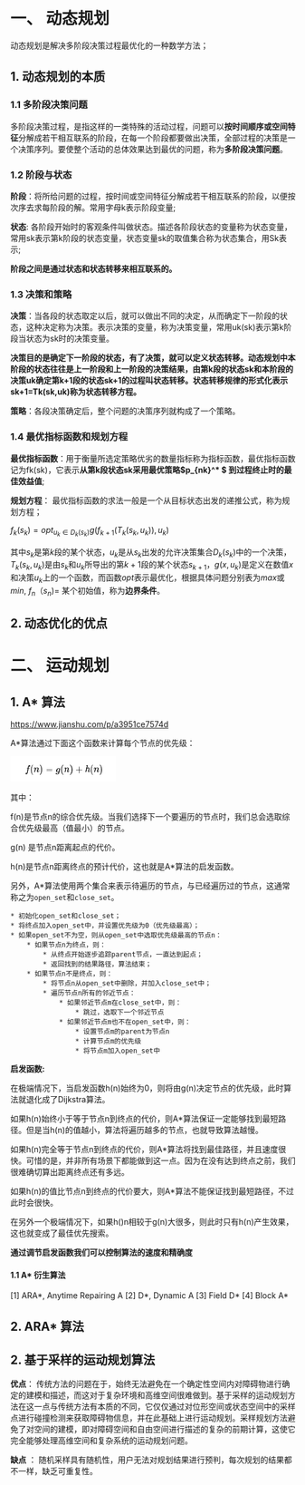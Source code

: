 # 一、 动态规划

动态规划是解决多阶段决策过程最优化的一种数学方法；

## 1. 动态规划的本质
### 1.1 多阶段决策问题

多阶段决策过程，是指这样的一类特殊的活动过程，问题可以**按时间顺序或空间特征**分解成若干相互联系的阶段，在每一个阶段都要做出决策，全部过程的决策是一个决策序列。要使整个活动的总体效果达到最优的问题，称为**多阶段决策问题**。

### 1.2 阶段与状态

**阶段**：将所给问题的过程，按时间或空间特征分解成若干相互联系的阶段，以便按次序去求每阶段的解。常用字母k表示阶段变量;

**状态**: 各阶段开始时的客观条件叫做状态。描述各阶段状态的变量称为状态变量，常用sk表示第k阶段的状态变量，状态变量sk的取值集合称为状态集合，用Sk表示;

**阶段之间是通过状态和状态转移来相互联系的。**

### 1.3 决策和策略

**决策**：当各段的状态取定以后，就可以做出不同的决定，从而确定下一阶段的状态，这种决定称为决策。表示决策的变量，称为决策变量，常用uk(sk)表示第k阶段当状态为sk时的决策变量。

**决策目的是确定下一阶段的状态，有了决策，就可以定义状态转移。动态规划中本阶段的状态往往是上一阶段和上一阶段的决策结果，由第k段的状态sk和本阶段的决策uk确定第k+1段的状态sk+1的过程叫状态转移。状态转移规律的形式化表示sk+1=Tk(sk,uk)称为状态转移方程。**

**策略**：各段决策确定后，整个问题的决策序列就构成了一个策略。

### 1.4 最优指标函数和规划方程

**最优指标函数**：用于衡量所选定策略优劣的数量指标称为指标函数，最优指标函数记为fk(sk)，它表示**从第k段状态sk采用最优策略$p_{nk}^* $ 到过程终止时的最佳效益值**;

**规划方程**： 最优指标函数的求法一般是一个从目标状态出发的递推公式，称为规划方程；

$f_k(s_k) = opt_{u_k\in D_k(s_k)}g(f_{k+1}(T_k(s_k,u_k)),u_k)$

其中$s_k$是第$k$段的某个状态，$u_k$是从$s_k$出发的允许决策集合$D_k(s_k)$中的一个决策，$T_k(s_k,u_k)$是由$s_k$和$u_k$所导出的第$k+1$段的某个状态$s_{k+1}$，$g(x,u_k)$是定义在数值$x$和决策$u_k$上的一个函数，而函数$opt$表示最优化，根据具体问题分别表为$max$或$min$, $f_n（s_n) =$ 某个初始值，称为**边界条件**。


## 2. 动态优化的优点

# 二、 运动规划

## 1. A* 算法

https://www.jianshu.com/p/a3951ce7574d

A*算法通过下面这个函数来计算每个节点的优先级：

![](assets/markdown-img-paste-20190927213417164.png)

其中：

f(n)是节点n的综合优先级。当我们选择下一个要遍历的节点时，我们总会选取综合优先级最高（值最小）的节点。

g(n) 是节点n距离起点的代价。

h(n)是节点n距离终点的预计代价，这也就是A*算法的启发函数。

另外，A*算法使用两个集合来表示待遍历的节点，与已经遍历过的节点，这通常称之为``open_set``和``close_set``。

````
* 初始化open_set和close_set；
* 将终点加入open_set中，并设置优先级为0（优先级最高）；
* 如果open_set不为空，则从open_set中选取优先级最高的节点n：
    * 如果节点n为终点，则：
        * 从终点开始逐步追踪parent节点，一直达到起点；
        * 返回找到的结果路径，算法结束；
    * 如果节点n不是终点，则：
        * 将节点n从open_set中删除，并加入close_set中；
        * 遍历节点n所有的邻近节点：
            * 如果邻近节点m在close_set中，则：
                * 跳过，选取下一个邻近节点
            * 如果邻近节点m也不在open_set中，则：
                * 设置节点m的parent为节点n
                * 计算节点m的优先级
                * 将节点m加入open_set中
````

**启发函数:**

在极端情况下，当启发函数h(n)始终为0，则将由g(n)决定节点的优先级，此时算法就退化成了Dijkstra算法。

如果h(n)始终小于等于节点n到终点的代价，则A*算法保证一定能够找到最短路径。但是当h(n)的值越小，算法将遍历越多的节点，也就导致算法越慢。

如果h(n)完全等于节点n到终点的代价，则A*算法将找到最佳路径，并且速度很快。可惜的是，并非所有场景下都能做到这一点。因为在没有达到终点之前，我们很难确切算出距离终点还有多远。

如果h(n)的值比节点n到终点的代价要大，则A*算法不能保证找到最短路径，不过此时会很快。

在另外一个极端情况下，如果h()n相较于g(n)大很多，则此时只有h(n)产生效果，这也就变成了最佳优先搜索。

**通过调节启发函数我们可以控制算法的速度和精确度**

#### 1.1 A* 衍生算法

[1] ARA*, Anytime Repairing A
[2] D*, Dynamic A
[3] Field D*
[4] Block A*

## 2. ARA* 算法


## 2. 基于采样的运动规划算法

**优点**： 传统方法的问题在于，始终无法避免在一个确定性空间内对障碍物进行确定的建模和描述，而这对于复杂环境和高维空间很难做到。基于采样的运动规划方法在这一点与传统方法有本质的不同，它仅仅通过对位形空间或状态空间中的采样点进行碰撞检测来获取障碍物信息，并在此基础上进行运动规划。采样规划方法避免了对空间的建模，即对障碍空间和自由空间进行描述的复杂的前期计算，这使它完全能够处理高维空间和复杂系统的运动规划问题。

**缺点** ： 随机采样具有随机性，用户无法对规划结果进行预判，每次规划的结果都不一样，缺乏可重复性。
